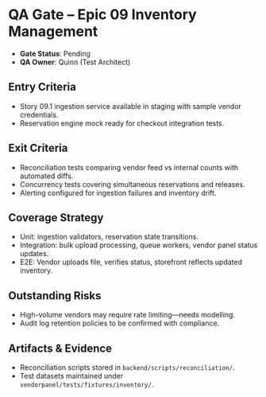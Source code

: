 # QA Gate – Epic 09 Inventory Management

- **Gate Status**: Pending
- **QA Owner**: Quinn (Test Architect)

## Entry Criteria
- Story 09.1 ingestion service available in staging with sample vendor credentials.
- Reservation engine mock ready for checkout integration tests.

## Exit Criteria
- Reconciliation tests comparing vendor feed vs internal counts with automated diffs.
- Concurrency tests covering simultaneous reservations and releases.
- Alerting configured for ingestion failures and inventory drift.

## Coverage Strategy
- Unit: ingestion validators, reservation state transitions.
- Integration: bulk upload processing, queue workers, vendor panel status updates.
- E2E: Vendor uploads file, verifies status, storefront reflects updated inventory.

## Outstanding Risks
- High-volume vendors may require rate limiting—needs modelling.
- Audit log retention policies to be confirmed with compliance.

## Artifacts & Evidence
- Reconciliation scripts stored in `backend/scripts/reconciliation/`.
- Test datasets maintained under `vendorpanel/tests/fixtures/inventory/`.
